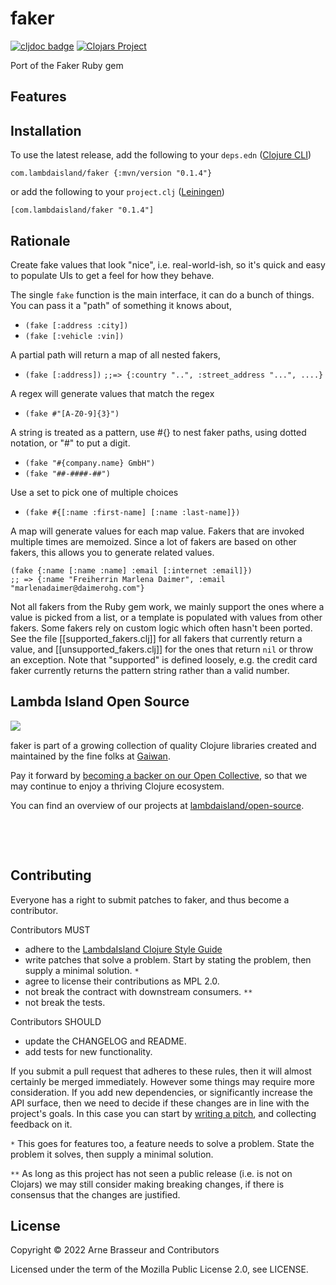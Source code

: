 # faker

<!-- badges -->
[![cljdoc badge](https://cljdoc.org/badge/com.lambdaisland/faker)](https://cljdoc.org/d/com.lambdaisland/faker) [![Clojars Project](https://img.shields.io/clojars/v/com.lambdaisland/faker.svg)](https://clojars.org/com.lambdaisland/faker)
<!-- /badges -->

Port of the Faker Ruby gem

## Features

<!-- installation -->
## Installation

To use the latest release, add the following to your `deps.edn` ([Clojure CLI](https://clojure.org/guides/deps_and_cli))

```
com.lambdaisland/faker {:mvn/version "0.1.4"}
```

or add the following to your `project.clj` ([Leiningen](https://leiningen.org/))

```
[com.lambdaisland/faker "0.1.4"]
```
<!-- /installation -->

## Rationale

Create fake values that look "nice", i.e. real-world-ish, so it's quick and easy
to populate UIs to get a feel for how they behave.

The single `fake` function is the main interface, it can do a bunch of
things. You can pass it a "path" of something it knows about,

- `(fake [:address :city])`
- `(fake [:vehicle :vin])`

A partial path will return a map of all nested fakers,

- `(fake [:address])` `;;=> {:country "..", :street_address "...", ....}`

A regex will generate values that match the regex

- `(fake #"[A-Z0-9]{3}")`

A string is treated as a pattern, use #{} to nest faker paths, using dotted
notation, or "#" to put a digit.

- `(fake "#{company.name} GmbH")`
- `(fake "##-####-##")`

Use a set to pick one of multiple choices

- `(fake #{[:name :first-name] [:name :last-name]})`

A map will generate values for each map value. Fakers that are invoked
multiple times are memoized. Since a lot of fakers are based on other fakers,
this allows you to generate related values.

```
(fake {:name [:name :name] :email [:internet :email]})
;; => {:name "Freiherrin Marlena Daimer", :email "marlenadaimer@daimerohg.com"}
```

Not all fakers from the Ruby gem work, we mainly support the ones where a value
is picked from a list, or a template is populated with values from other fakers.
Some fakers rely on custom logic which often hasn't been ported. See the file
[[supported_fakers.clj]] for all fakers that currently return a value, and
[[unsupported_fakers.clj]] for the ones that return `nil` or throw an exception.
Note that "supported" is defined loosely, e.g. the credit card faker currently
returns the pattern string rather than a valid number.
  
  
<!-- opencollective -->
## Lambda Island Open Source

<img align="left" src="https://github.com/lambdaisland/open-source/raw/master/artwork/lighthouse_readme.png">

&nbsp;

faker is part of a growing collection of quality Clojure libraries created and maintained
by the fine folks at [Gaiwan](https://gaiwan.co).

Pay it forward by [becoming a backer on our Open Collective](http://opencollective.com/lambda-island),
so that we may continue to enjoy a thriving Clojure ecosystem.

You can find an overview of our projects at [lambdaisland/open-source](https://github.com/lambdaisland/open-source).

&nbsp;

&nbsp;
<!-- /opencollective -->

<!-- contributing -->
## Contributing

Everyone has a right to submit patches to faker, and thus become a contributor.

Contributors MUST

- adhere to the [LambdaIsland Clojure Style Guide](https://nextjournal.com/lambdaisland/clojure-style-guide)
- write patches that solve a problem. Start by stating the problem, then supply a minimal solution. `*`
- agree to license their contributions as MPL 2.0.
- not break the contract with downstream consumers. `**`
- not break the tests.

Contributors SHOULD

- update the CHANGELOG and README.
- add tests for new functionality.

If you submit a pull request that adheres to these rules, then it will almost
certainly be merged immediately. However some things may require more
consideration. If you add new dependencies, or significantly increase the API
surface, then we need to decide if these changes are in line with the project's
goals. In this case you can start by [writing a pitch](https://nextjournal.com/lambdaisland/pitch-template),
and collecting feedback on it.

`*` This goes for features too, a feature needs to solve a problem. State the problem it solves, then supply a minimal solution.

`**` As long as this project has not seen a public release (i.e. is not on Clojars)
we may still consider making breaking changes, if there is consensus that the
changes are justified.
<!-- /contributing -->

<!-- license -->
## License

Copyright &copy; 2022 Arne Brasseur and Contributors

Licensed under the term of the Mozilla Public License 2.0, see LICENSE.
<!-- /license -->
